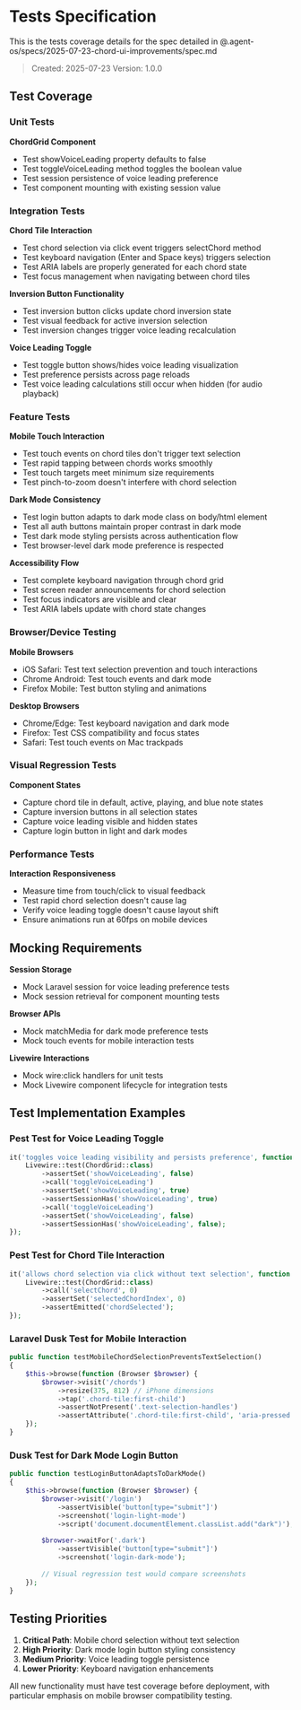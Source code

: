 # Tests Specification

This is the tests coverage details for the spec detailed in @.agent-os/specs/2025-07-23-chord-ui-improvements/spec.md

> Created: 2025-07-23
> Version: 1.0.0

## Test Coverage

### Unit Tests

**ChordGrid Component**
- Test showVoiceLeading property defaults to false
- Test toggleVoiceLeading method toggles the boolean value
- Test session persistence of voice leading preference
- Test component mounting with existing session value

### Integration Tests

**Chord Tile Interaction**
- Test chord selection via click event triggers selectChord method
- Test keyboard navigation (Enter and Space keys) triggers selection
- Test ARIA labels are properly generated for each chord state
- Test focus management when navigating between chord tiles

**Inversion Button Functionality**
- Test inversion button clicks update chord inversion state
- Test visual feedback for active inversion selection
- Test inversion changes trigger voice leading recalculation

**Voice Leading Toggle**
- Test toggle button shows/hides voice leading visualization
- Test preference persists across page reloads
- Test voice leading calculations still occur when hidden (for audio playback)

### Feature Tests

**Mobile Touch Interaction**
- Test touch events on chord tiles don't trigger text selection
- Test rapid tapping between chords works smoothly
- Test touch targets meet minimum size requirements
- Test pinch-to-zoom doesn't interfere with chord selection

**Dark Mode Consistency**
- Test login button adapts to dark mode class on body/html element
- Test all auth buttons maintain proper contrast in dark mode
- Test dark mode styling persists across authentication flow
- Test browser-level dark mode preference is respected

**Accessibility Flow**
- Test complete keyboard navigation through chord grid
- Test screen reader announcements for chord selection
- Test focus indicators are visible and clear
- Test ARIA labels update with chord state changes

### Browser/Device Testing

**Mobile Browsers**
- iOS Safari: Test text selection prevention and touch interactions
- Chrome Android: Test touch events and dark mode
- Firefox Mobile: Test button styling and animations

**Desktop Browsers**
- Chrome/Edge: Test keyboard navigation and dark mode
- Firefox: Test CSS compatibility and focus states
- Safari: Test touch events on Mac trackpads

### Visual Regression Tests

**Component States**
- Capture chord tile in default, active, playing, and blue note states
- Capture inversion buttons in all selection states
- Capture voice leading visible and hidden states
- Capture login button in light and dark modes

### Performance Tests

**Interaction Responsiveness**
- Measure time from touch/click to visual feedback
- Test rapid chord selection doesn't cause lag
- Verify voice leading toggle doesn't cause layout shift
- Ensure animations run at 60fps on mobile devices

## Mocking Requirements

**Session Storage**
- Mock Laravel session for voice leading preference tests
- Mock session retrieval for component mounting tests

**Browser APIs**
- Mock matchMedia for dark mode preference tests
- Mock touch events for mobile interaction tests

**Livewire Interactions**
- Mock wire:click handlers for unit tests
- Mock Livewire component lifecycle for integration tests

## Test Implementation Examples

### Pest Test for Voice Leading Toggle

```php
it('toggles voice leading visibility and persists preference', function () {
    Livewire::test(ChordGrid::class)
        ->assertSet('showVoiceLeading', false)
        ->call('toggleVoiceLeading')
        ->assertSet('showVoiceLeading', true)
        ->assertSessionHas('showVoiceLeading', true)
        ->call('toggleVoiceLeading')
        ->assertSet('showVoiceLeading', false)
        ->assertSessionHas('showVoiceLeading', false);
});
```

### Pest Test for Chord Tile Interaction

```php
it('allows chord selection via click without text selection', function () {
    Livewire::test(ChordGrid::class)
        ->call('selectChord', 0)
        ->assertSet('selectedChordIndex', 0)
        ->assertEmitted('chordSelected');
});
```

### Laravel Dusk Test for Mobile Interaction

```php
public function testMobileChordSelectionPreventsTextSelection()
{
    $this->browse(function (Browser $browser) {
        $browser->visit('/chords')
            ->resize(375, 812) // iPhone dimensions
            ->tap('.chord-tile:first-child')
            ->assertNotPresent('.text-selection-handles')
            ->assertAttribute('.chord-tile:first-child', 'aria-pressed', 'true');
    });
}
```

### Dusk Test for Dark Mode Login Button

```php
public function testLoginButtonAdaptsToDarkMode()
{
    $this->browse(function (Browser $browser) {
        $browser->visit('/login')
            ->assertVisible('button[type="submit"]')
            ->screenshot('login-light-mode')
            ->script('document.documentElement.classList.add("dark")');
        
        $browser->waitFor('.dark')
            ->assertVisible('button[type="submit"]')
            ->screenshot('login-dark-mode');
        
        // Visual regression test would compare screenshots
    });
}
```

## Testing Priorities

1. **Critical Path**: Mobile chord selection without text selection
2. **High Priority**: Dark mode login button styling consistency
3. **Medium Priority**: Voice leading toggle persistence
4. **Lower Priority**: Keyboard navigation enhancements

All new functionality must have test coverage before deployment, with particular emphasis on mobile browser compatibility testing.